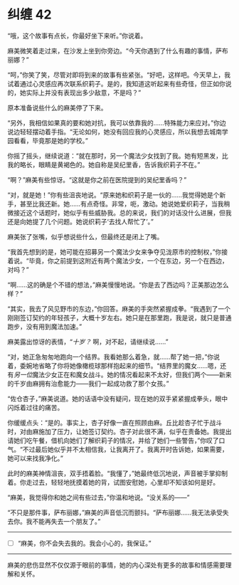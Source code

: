 # 纠缠 42

“哦，这个故事有点长，你最好坐下来听。”你说着。

麻美微笑着走过来，在沙发上坐到你旁边。“今天你遇到了什么有趣的事情，萨布丽娜？”

“呵，”你笑了笑，尽管对即将到来的故事有些紧张。“好吧，这样吧。今天早上，我试着通过心灵感应再次联系织莉子。是的，我知道这听起来有些奇怪，但正如你说的，她实际上并没有表现出多少敌意，不是吗？”

原本准备说些什么的麻美停了下来。

“另外，我相信如果真的要和她对抗，我可以依靠我的……特殊能力来应对。”你边说边轻轻摆动着手指。“无论如何，她没有回应我的心灵感应，所以我想去城南学园看看，毕竟那是她的学校。”

你摇了摇头，继续说道：“就在那时，另一个魔法少女找到了我。她有短黑发，比我的略长，眼睛是黄褐色的。她自称是吴纪里香，告诉我织莉子不在。”

“啊？”麻美有些惊讶。“这就是你之前在医院提到的吴纪里香吗？”

“对，就是她！”你有些沮丧地说。“原来她和织莉子是一伙的……我觉得她是个新手，甚至比我还新。她……有点奇怪。非常，呃，激动。她说她爱织莉子，当我稍微接近这个话题时，她似乎有些威胁我。总的来说，我们的对话没什么进展，但我还是向她提了几个问题。她说织莉子‘去找人帮忙了’。”

麻美张了张嘴，似乎想说些什么，但最终还是闭上了嘴。

“我首先想到的是，她可能在招募另一个魔法少女来争夺见泷原市的控制权，”你接着说。“毕竟，你之前提到这附近有两个魔法少女，一个在东边，另一个在西边，对吗？”

“啊……这的确是个不错的想法，”麻美慢慢地说。“你是去了西边吗？正美那边怎么样？”

“其实，我去了风见野市的东边，”你回答。麻美的手突然紧握成拳。“我遇到了一个刚刚签订契约的年轻孩子，大概十岁左右。她只是在那里跑，我是说，就只是普通跑步，没有用到魔法加速。”

麻美露出惊讶的表情，“*十岁？* 啊，对不起，请继续说……”

“对，她正急匆匆地跑向一个结界。我看她那么着急，就……帮了她一把，”你说着，委婉地省略了你将她像橄榄球那样抱起来的细节。“结界里的魔女……嗯，还有*另一位*魔法少女正在和魔女战斗。她的情况看起来不太好，但我们两个——新来的千岁由麻拥有治愈能力——我们一起成功救了那个女孩。”

“佐仓杏子，”麻美说道。她的话语中没有疑问，现在她的双手紧紧握成拳头，眼中闪烁着过往的痛苦。

你缓缓点头：“是的。事实上，杏子好像一直在照顾由麻。丘比趁杏子忙于战斗时，对由麻施加了压力，让她签订契约。杏子对此很不满，似乎在责备她。我提出请她们吃午餐，借机向她们了解织莉子的情况，并给了她们一些警告，”你叹了口气。“不过最后她似乎并不太相信我，让我离开了。我离开时告诉她，如果需要，她可以来找我净化。”

此时的麻美神情沮丧，双手捂着脸。“我懂了，”她最终低沉地说，声音被手掌抑制着。你走过去，轻轻地抚摸着她的背，试图安慰她，心里却不知该如何是好。

“麻美，我觉得你和她之间有些过去，”你温和地说。“没关系的——”

“不只是那件事，萨布丽娜，”麻美的声音低沉而颤抖。“萨布丽娜……我无法承受失去你。我不能再失去一个朋友了。”

---

- [ ] “麻美，你不会失去我的。我会小心的，我保证。”

---

麻美的悲伤显然不仅仅源于眼前的事情，她的内心深处有更多的故事和情感需要理解和关怀。
